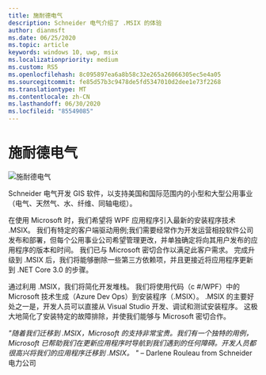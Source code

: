 ```yaml
---
title: 施耐德电气
description: Schneider 电气介绍了 .MSIX 的体验
author: dianmsft
ms.date: 06/25/2020
ms.topic: article
keywords: windows 10, uwp, msix
ms.localizationpriority: medium
ms.custom: RS5
ms.openlocfilehash: 8c095897ea6a8b58c32e265a26066305ec5e4a05
ms.sourcegitcommit: fe85d57b3c9478de5fd5347010d2dee1e73f2268
ms.translationtype: MT
ms.contentlocale: zh-CN
ms.lasthandoff: 06/30/2020
ms.locfileid: "85549085"
---
```

# <a name="schneider-electric"></a>施耐德电气

![施耐德电气](../images/Logo_SE_Green_RGB-Screen.png)

Schneider 电气开发 GIS 软件，以支持美国和国际范围内的小型和大型公用事业（电气、天然气、水、纤维、同轴电缆）。

在使用 Microsoft 时，我们希望将 WPF 应用程序引入最新的安装程序技术 .MSIX。 我们有特定的客户端驱动用例;我们需要经常作为开发运营相投软件公司发布和部署，但每个公用事业公司希望管理更改，并单独确定将向其用户发布的应用程序的版本和时间。 我们已与 Microsoft 密切合作以满足此客户需求。 完成升级到 .MSIX 后，我们将能够删除一些第三方依赖项，并且更接近将应用程序更新到 .NET Core 3.0 的步骤。

通过利用 .MSIX，我们将简化开发堆栈。 我们将使用代码（c #/WPF）中的 Microsoft 技术生成（Azure Dev Ops）到安装程序（.MSIX）。 .MSIX 的主要好处之一是，开发人员可以直接从 Visual Studio 开发、调试和测试安装程序。 这极大地简化了安装特定的故障排除，并使我们能够与 Microsoft 密切合作。

*"随着我们迁移到 .MSIX，Microsoft 的支持非常宝贵。我们有一个独特的用例，Microsoft 已帮助我们在更新应用程序时导航到我们遇到的任何障碍。开发人员都很高兴将我们的应用程序迁移到 .MSIX。 "* – Darlene Rouleau from Schneider 电力公司
